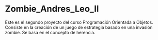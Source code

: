 # Zombie_Andres_Leo_II
Este es el segundo proyecto del curso Programación Orientada a Objetos. Consiste en la creación de un juego de estrategia basado en una invasión zombie. Se basa en el concepto de herencia.
